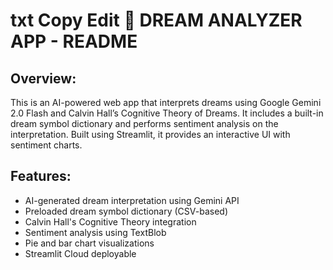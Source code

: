 
txt
Copy
Edit
🌙 DREAM ANALYZER APP - README
======================================

Overview:
---------
This is an AI-powered web app that interprets dreams using Google Gemini 2.0 Flash and Calvin Hall’s Cognitive Theory of Dreams. It includes a built-in dream symbol dictionary and performs sentiment analysis on the interpretation. Built using Streamlit, it provides an interactive UI with sentiment charts.

Features:
---------
- AI-generated dream interpretation using Gemini API
- Preloaded dream symbol dictionary (CSV-based)
- Calvin Hall's Cognitive Theory integration
- Sentiment analysis using TextBlob
- Pie and bar chart visualizations
- Streamlit Cloud deployable

